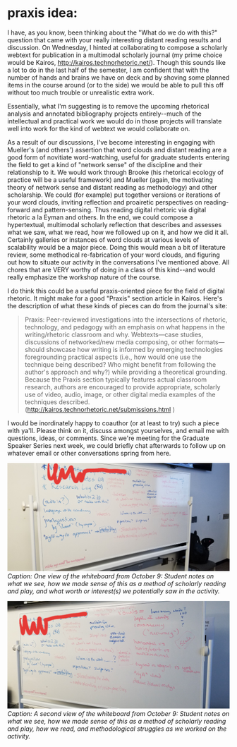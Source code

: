 # praxis idea:

I have, as you know, been thinking about the "What do we do with this?" question that came with your really interesting distant reading results and discussion. On Wednesday, I hinted at collaborating to compose a scholarly webtext for publication in a multimodal scholarly journal (my prime choice would be Kairos, http://kairos.technorhetoric.net/). Though this sounds like a lot to do in the last half of the semester, I am confident that with the number of hands and brains we have on deck and by shoving some planned items in the course around (or to the side) we would be able to pull this off without too much trouble or unrealistic extra work.

Essentially, what I'm suggesting is to remove the upcoming rhetorical analysis  and annotated bibliography projects entirely--much of the intellectual and practical work we would do in those projects will translate well into work for the kind of webtext we would collaborate on.

As a result of our discussions, I've become interesting in engaging with Mueller's (and others') assertion that word clouds and distant reading are a good form of novitiate word-watching, useful for graduate students entering the field to get a kind of "network sense" of the discipline and their relationship to it. We would work through Brooke (his rhetorical ecology of practice will be a useful framework) and Mueller (again, the motivating theory of network sense and distant reading as methodology) and other scholarship. We could (for example) put together versions or iterations of your word clouds, inviting reflection and proairetic perspectives on reading-forward and pattern-sensing. Thus reading digital rhetoric via digital rhetoric a la Eyman and others. In the end, we could compose a hypertextual, multimodal scholarly reflection that describes and assesses what we saw, what we read, how we followed up on it, and how we did it all. Certainly galleries or instances of word clouds at various levels of scalability would be a major piece. Doing this would mean a bit of literature review, some methodical re-fabrication of your word clouds, and figuring out how to situate our activity in the conversations I've mentioned above. All chores that are VERY worthy of doing in a class of this kind--and would really emphasize the workshop nature of the course.

I do think this could be a useful praxis-oriented piece for the field of digital rhetoric. It might make for a good "Praxis" section article in Kairos. Here's the description of what these kinds of pieces can do from the journal's site:

>Praxis: Peer-reviewed investigations into the intersections of rhetoric, technology, and pedagogy with an emphasis on what happens in the writing/rhetoric classroom and why. Webtexts—case studies, discussions of networked/new media composing, or other formats—should showcase how writing is informed by emerging technologies foregrounding practical aspects (i.e., how would one use the technique being described? Who might benefit from following the author's approach and why?) while providing a theoretical grounding. Because the Praxis section typically features actual classroom research, authors are encouraged to provide appropriate, scholarly use of video, audio, image, or other digital media examples of the techniques described. (http://kairos.technorhetoric.net/submissions.html )

I would be inordinately happy to coauthor (or at least to try) such a piece with ya'll. Please think on it, discuss amongst yourselves, and email me with questions, ideas, or comments. Since we're meeting for the Graduate Speaker Series next week, we could briefly chat afterwards to follow up on whatever email or other conversations spring from here.


![Whiteboard from class October 9](media/wb-left.jpg)
*Caption: One view of the whiteboard from October 9: Student notes on what we see, how we made sense of this as a method of scholarly reading and play, and what worth or interest(s) we potentially saw in the activity.*

![ Whiteboard from class October 9](media/wb-right.jpg)
*Caption: A second view of the whiteboard from October 9: Student notes on what we see, how we made sense of this as a method of scholarly reading and play, how we read, and methodological struggles as we worked on the activity.*
